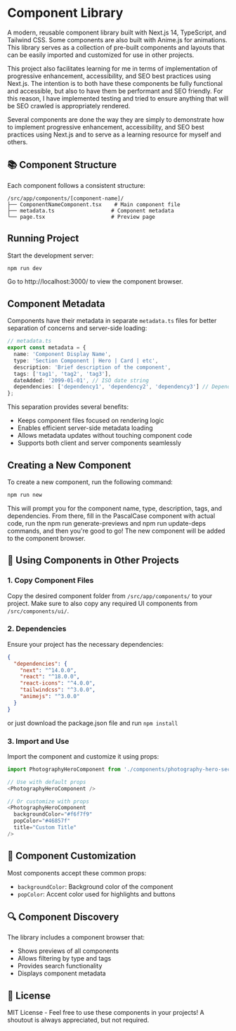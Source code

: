# Component Library

A modern, reusable component library built with Next.js 14, TypeScript, and Tailwind CSS. Some components are also built with Anime.js for animations. This library serves as a collection of pre-built components and layouts that can be easily imported and customized for use in other projects.

This project also facilitates learning for me in terms of implementation of progressive enhancement, accessibility, and SEO best practices using Next.js. The intention is to both have these components be fully functional and accessible, but also to have them be performant and SEO friendly. For this reason, I have implemented testing and tried to ensure anything that will be SEO crawled is appropriately rendered.

Several components are done the way they are simply to demonstrate how to implement progressive enhancement, accessibility, and SEO best practices using Next.js and to serve as a learning resource for myself and others.

## 📚 Component Structure

Each component follows a consistent structure:

```
/src/app/components/[component-name]/
├── ComponentNameComponent.tsx    # Main component file
├── metadata.ts                  # Component metadata
└── page.tsx                     # Preview page
```

## Running Project

Start the development server:
```bash
npm run dev
```
Go to http://localhost:3000/ to view the component browser.

## Component Metadata

Components have their metadata in separate `metadata.ts` files for better separation of concerns and server-side loading:

```typescript
// metadata.ts
export const metadata = {
  name: 'Component Display Name',
  type: 'Section Component | Hero | Card | etc',
  description: 'Brief description of the component',
  tags: ['tag1', 'tag2', 'tag3'],
  dateAdded: '2099-01-01', // ISO date string
  dependencies: ['dependency1', 'dependency2', 'dependency3'] // Dependencies required in addition to next.js, react, tailwindcss
};
```

This separation provides several benefits:
- Keeps component files focused on rendering logic
- Enables efficient server-side metadata loading
- Allows metadata updates without touching component code
- Supports both client and server components seamlessly

## Creating a New Component

To create a new component, run the following command:
```bash
npm run new
```

This will prompt you for the component name, type, description, tags, and dependencies. From there, fill in the PascalCase component with actual code, run the npm run generate-previews and npm run update-deps commands, and then you're good to go! The new component will be added to the component browser.

## 🚀 Using Components in Other Projects

### 1. Copy Component Files
Copy the desired component folder from `/src/app/components/` to your project. Make sure to also copy any required UI components from `/src/components/ui/`.

### 2. Dependencies
Ensure your project has the necessary dependencies:

```json
{
  "dependencies": {
    "next": "^14.0.0",
    "react": "^18.0.0",
    "react-icons": "^4.0.0",
    "tailwindcss": "^3.0.0",
    "animejs": "^3.0.0"
  }
}
```

or just download the package.json file and run `npm install`

### 3. Import and Use
Import the component and customize it using props:

```typescript
import PhotographyHeroComponent from './components/photography-hero-section/PhotographyHeroComponent';

// Use with default props
<PhotographyHeroComponent />

// Or customize with props
<PhotographyHeroComponent 
  backgroundColor="#f6f7f9"
  popColor="#46857f"
  title="Custom Title"
/>
```

## 🎨 Component Customization

Most components accept these common props:
- `backgroundColor`: Background color of the component
- `popColor`: Accent color used for highlights and buttons

## 🔍 Component Discovery

The library includes a component browser that:
- Shows previews of all components
- Allows filtering by type and tags
- Provides search functionality
- Displays component metadata

## 📝 License

MIT License - Feel free to use these components in your projects! A shoutout is always appreciated, but not required.